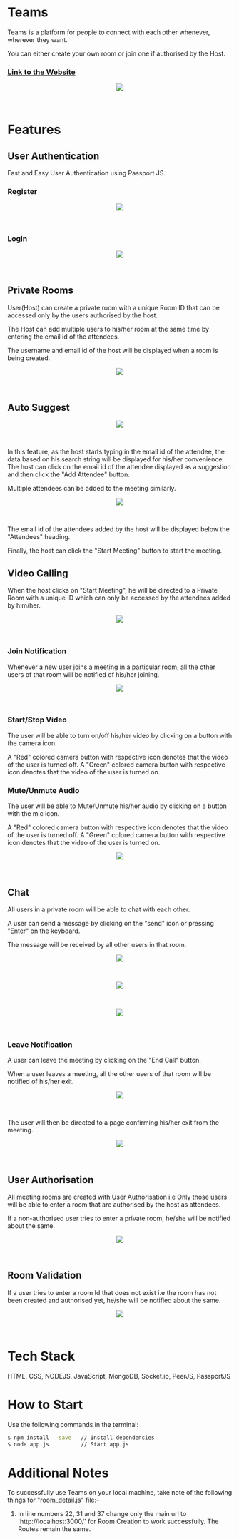 <!-- # Teams-Clone
<h2>Teams</h2>
<p>Teams is a platform where people can connect from their comfort zones. You can create your own rooms or join one if authorised by the host.</P> -->

<h1>Teams</h2> 

Teams is a platform for people to connect with each other whenever, wherever they want.

You can either create your own room or join one if authorised by the Host.

### [Link to the Website](https://peer-connect.herokuapp.com/)

<p align="center">
    <img src="./public/assets/home.png">
</p>
<br>


# Features

## User Authentication

Fast and Easy User Authentication using Passport JS.

### Register

<p align="center">
    <img src="./public/assets/register.png">
</p>
<br>

### Login

<p align="center">
    <img src="./public/assets/login.png">
</p>
<br>

## Private Rooms

User(Host) can create a private room with a unique Room ID that can be accessed only by the users authorised by the host.

The Host can add multiple users to his/her room at the same time by entering the email id of the attendees.

The username and email id of the host will be displayed when a room is being created.

<p align="center">
    <img src="./public/assets/create_room.png">
</p>
<br>

## Auto Suggest

<p align="center">
    <img src="./public/assets/room_2.png">
</p>
<br>

In this feature, as the host starts typing in the email id of the attendee, the data based on his search string will be displayed for his/her convenience. The host can click on the email id of the attendee displayed as a suggestion and then click the "Add Attendee" button.

Multiple attendees can be added to the meeting similarly.

<p align="center">
    <img src="./public/assets/room_3.png">
</p>
<br>


The email id of the attendees added by the host will be displayed below the "Attendees" heading.

Finally, the host can click the "Start Meeting" button to start the meeting.



## Video Calling

When the host clicks on "Start Meeting", he will be directed to a Private Room with a unique ID which can only be accessed by the attendees added by him/her.

<p align="center">
    <img src="./public/assets/video_new_1.png">
</p>
<br>

### Join Notification

Whenever a new user joins a meeting in a particular room, all the other users of that room will be notified of his/her joining.

<p align="center">
    <img src="./public/assets/join_notify.png">
</p>
<br>

### Start/Stop Video 

The user will be able to turn on/off his/her video by clicking on a button with the camera icon.

A "Red" colored camera button with respective icon denotes that the video of the user is turned off.
A "Green" colored camera button with respective icon denotes that the video of the user is turned on.

### Mute/Unmute Audio

The user will be able to Mute/Unmute his/her audio by clicking on a button with the mic icon.

A "Red" colored camera button with respective icon denotes that the video of the user is turned off.
A "Green" colored camera button with respective icon denotes that the video of the user is turned on.

<p align="center">
    <img src="./public/assets/video_new_2.png">
</p>
<br>


## Chat 

All users in a private room will be able to chat with each other.

A user can send a message by clicking on the "send" icon or pressing "Enter" on the keyboard.

The message will be received by all other users in that room.

<p align="center">
    <img src="./public/assets/chat_1.png">
</p>
<br>

<p align="center">
    <img src="./public/assets/chat_2.png">
</p>
<br>

<p align="center">
    <img src="./public/assets/chat_3.png">
</p>
<br>


### Leave Notification

A user can leave the meeting by clicking on the "End Call" button.

When a user leaves a meeting, all the other users of that room will be notified of his/her exit.

<p align="center">
    <img src="./public/assets/leave.png">
</p>
<br>

The user will then be directed to a page confirming his/her exit from the meeting.

<p align="center">
    <img src="./public/assets/end_call.png">
</p>
<br>


## User Authorisation

All meeting rooms are created with User Authorisation i.e Only those users will be able to enter a room that are authorised by the host as attendees.

If a non-authorised user tries to enter a private room, he/she will be notified about the same.

<p align="center">
    <img src="./public/assets/not_access.png">
</p>
<br>


## Room Validation

If a user tries to enter a room Id that does not exist i.e the room has not been created and authorised yet, he/she will be notified about the same.

<p align="center">
    <img src="./public/assets/does_not_exist.png">
</p>
<br>


# Tech Stack

HTML, CSS, NODEJS, JavaScript, MongoDB, Socket.io, PeerJS, PassportJS


# How to Start

Use the following commands in the terminal:

```bash
$ npm install --save   // Install dependencies
$ node app.js          // Start app.js
```

# Additional Notes

To successfully use Teams on your local machine, take note of the following things for "room_detail.js" file:-

1. In line numbers 22, 31 and 37 change only the main url to 'http://localhost:3000/' for Room Creation to work successfully. The Routes remain the same.   